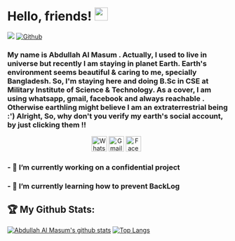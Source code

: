 # Hello, friends! <img src="https://raw.githubusercontent.com/MartinHeinz/MartinHeinz/master/wave.gif" width="30px">
![](https://visitor-badge.laobi.icu/badge?page_id=MasumBhai.MasumBhai)
[![Github](https://img.shields.io/github/followers/MasumBhai?label=Follow&style=social)](https://github.com/MasumBhai)

### My name is Abdullah Al Masum . Actually, I used to live in universe but recently I am staying in planet Earth. Earth's environment seems beautiful & caring to me, specially Bangladesh. So, I'm staying here and doing B.Sc in CSE at Military Institute of Science & Technology. As a cover, I am using whatsapp, gmail, facebook and always reachable . Otherwise earthling might believe I am an extraterrestrial being :') Alright, So, why don't you verify my earth's social account, by just clicking them !!

<p align="center">
<a target="_blank" href="https://api.whatsapp.com/send?phone=8801551805248">
  <img alt="Whatsapp" width="35px" src="https://cdn.jsdelivr.net/npm/simple-icons@v3/icons/whatsapp.svg" /></a> 
  <a target="_blank" href="mailto:abdullahmasum6035@gmail.com">
  <img alt="Gmail" width="35px" src="https://cdn.jsdelivr.net/npm/simple-icons@v3/icons/gmail.svg" /></a> 
  <a target="_blank" href="https://www.facebook.com/profile.php?id=100015653296778">
  <img alt="Facebook" width="35px" src="https://cdn.jsdelivr.net/npm/simple-icons@v3/icons/facebook.svg" /></a> &nbsp;
</p>


### - 🔭 I’m currently working on a confidential project
### - 🌱 I’m currently learning how to prevent BackLog <br/>


## :trophy: My Github Stats:
[![Abdullah Al Masum's github stats](https://github-readme-stats.vercel.app/api?username=masumBhai&show_icons=true&count_private=true&theme=great-gatsby)](https://github.com/MasumBhai)
[![Top Langs](https://github-readme-stats.vercel.app/api/top-langs/?username=MasumBhai&theme=great-gatsby)](https://github.com/MasumBhai)


<!--
**MasumBhai/MasumBhai** is a ✨ _special_ ✨ repository because its `README.md` (this file) appears on your GitHub profile.

Here are some ideas to get you started:

- 🔭 I’m currently working on ...
- 🌱 I’m currently learning ...
- 👯 I’m looking to collaborate on ...
- 🤔 I’m looking for help with ...
- 💬 Ask me about ...
- 📫 How to reach me: ...
- 😄 Pronouns: ...
- ⚡ Fun fact: ...
-->
